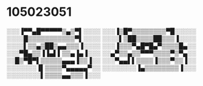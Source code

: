 # 105023051
░░░▐▀▀▄█▀▀▀▀▀▒▄▒▀▌░░░░
░░░▐▒█▀▒▒▒▒▒▒▒▒▀█░░░░░
░░░░█▒▒▒▒▒▒▒▒▒▒▒▀▌░░░░
░░░░▌▒██▒▒▒▒██▒▒▒▐░░░░
░░░░▌▒▒▄▒██▒▄▄▒▒▒▐░░░░
░░░▐▒▒▒▀▄█▀█▄▀▒▒▒▒█▄░░
░░░▀█▄▒▒▐▐▄▌▌▒▒▄▐▄▐░░░
░░▄▀▒▒▄▒▒▀▀▀▒▒▒▒▀▒▀▄░░
░░█▒▀█▀▌▒▒▒▒▒▄▄▄▐▒▒▐░░
░░░▀▄▄▌▌▒▒▒▒▐▒▒▒▀▒▒▐░░
░░░░░░░▐▌▒▒▒▒▀▄▄▄▄▄▀░░
░░░░░░░░▐▄▒▒▒▒▒▒▒▒▐░░░
░░░░░░░░▌▒▒▒▒▄▄▒▒▒▐░░░
